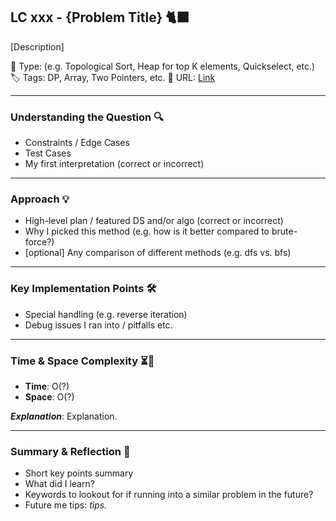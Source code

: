 ## LC xxx - {Problem Title} 🐈‍⬛

[Description]

🧩 Type: (e.g. Topological Sort, Heap for top K elements, Quickselect, etc.)
🏷️ Tags: DP, Array, Two Pointers, etc.
🔗 URL: [Link](link)

---

### Understanding the Question 🔍

- Constraints / Edge Cases
- Test Cases
- My first interpretation (correct or incorrect)

---

### Approach 💡

- High-level plan / featured DS and/or algo (correct or incorrect)
- Why I picked this method (e.g. how is it better compared to brute-force?)
- [optional] Any comparison of different methods (e.g. dfs vs. bfs)

---

### Key Implementation Points 🛠️

- Special handling (e.g. reverse iteration)
- Debug issues I ran into / pitfalls etc.

---

### Time & Space Complexity ⏳🌌

- **Time**: O(?)
- **Space**: O(?)

_**Explanation**_: Explanation.

---

### Summary & Reflection 💭

- Short key points summary
- What did I learn?
- Keywords to lookout for if running into a similar problem in the future?
- Future me tips: _tips._
